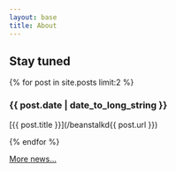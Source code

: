 ```yaml
---
layout: base
title: About
---
```


## Stay tuned

{% for post in site.posts limit:2 %}

### {{ post.date | date_to_long_string }}

[{{ post.title }}](/beanstalkd{{ post.url }})

{% endfor %}

[More news...](news.html)

<!-- ## Run It

First, run `beanstalkd` on one or more machines. There is no configuration
file and only a handful of command-line options.

{% highlight bash %}
$ ./beanstalkd -l 10.0.1.5 -p 11300
{% endhighlight %}

This starts up `beanstalkd` listening on address 10.0.1.5, port 11300.
For more information on how to run beanstalkd as a background service,
in production, see [the adm directory][adm].

## Use It

Here's an example in Ruby -- see the [client libraries][] to find your
favorite language.

First, have one process put a job into the queue:

{% highlight ruby %}
beanstalk = Beanstalk::Pool.new(['10.0.1.5:11300'])
beanstalk.put('hello')
{% endhighlight %}

Then start another process to take jobs out of the queue and run them:

{% highlight ruby %}
beanstalk = Beanstalk::Pool.new(['10.0.1.5:11300'])
loop do
  job = beanstalk.reserve
  puts job.body # prints "hello"
  job.delete
end
{% endhighlight %}

## Bugs

Please report any bugs to [the mailing list][mailinglist].

## Thanks

Many thanks to [memcached][memcached] for providing inspiration for simple
protocol design and for the structure of the documentation. Not to mention a
fantastic piece of software! -->

[mailinglist]: http://groups.google.com/group/beanstalk-talk
[memcached]: http://www.danga.com/memcached/
[client libraries]: http://wiki.github.com/kr/beanstalkd/client-libraries
[adm]: https://github.com/kr/beanstalkd/tree/master/adm
